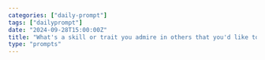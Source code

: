 ```yaml
---
categories: ["daily-prompt"]
tags: ["dailyprompt"]
date: "2024-09-28T15:00:00Z"
title: "What's a skill or trait you admire in others that you'd like to develop further in yourself?"
type: "prompts"
---
```

